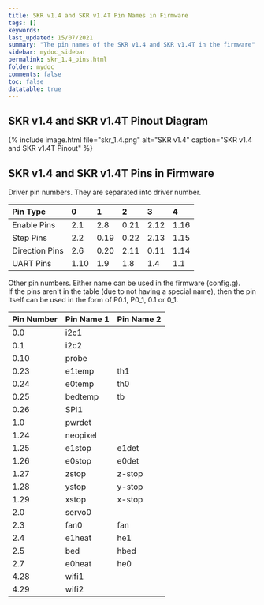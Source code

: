 ```yaml
---
title: SKR v1.4 and SKR v1.4T Pin Names in Firmware
tags: []
keywords: 
last_updated: 15/07/2021
summary: "The pin names of the SKR v1.4 and SKR v1.4T in the firmware"
sidebar: mydoc_sidebar
permalink: skr_1.4_pins.html
folder: mydoc
comments: false
toc: false
datatable: true
---
```


## SKR v1.4 and SKR v1.4T Pinout Diagram

{% include image.html file="skr_1.4.png" alt="SKR v1.4" caption="SKR v1.4 and SKR v1.4T Pinout" %}

## SKR v1.4 and SKR v1.4T Pins in Firmware

Driver pin numbers. They are separated into driver number.

<div class="datatable-begin"></div>

|Pin Type|0|1|2|3|4|
| :------------- |:-------------|:-------------|:-------------|:-------------|:-------------|
|Enable Pins|2.1|2.8|0.21|2.12|1.16|
|Step Pins|2.2|0.19|0.22|2.13|1.15|
|Direction Pins|2.6|0.20|2.11|0.11|1.14|
|UART Pins|1.10|1.9|1.8|1.4|1.1|

<div class="datatable-end"></div>

Other pin numbers. Either name can be used in the firmware (config.g).  
If the pins aren't in the table (due to not having a special name), then the pin itself can be used in the form of P0.1, P0_1, 0.1 or 0_1.  

<div class="datatable-begin"></div>

|Pin Number|Pin Name 1|Pin Name 2|
| :------------- |:-------------|:-------------|
|0.0|i2c1||
|0.1|i2c2||
|0.10|probe||
|0.23|e1temp|th1|
|0.24|e0temp|th0|
|0.25|bedtemp|tb|
|0.26|SPI1||
|1.0|pwrdet||
|1.24|neopixel||
|1.25|e1stop|e1det|
|1.26|e0stop|e0det|
|1.27|zstop|z-stop|
|1.28|ystop|y-stop|
|1.29|xstop|x-stop|
|2.0|servo0||
|2.3|fan0|fan|
|2.4|e1heat|he1|
|2.5|bed|hbed|
|2.7|e0heat|he0|
|4.28|wifi1||
|4.29|wifi2||

<div class="datatable-end"></div>
